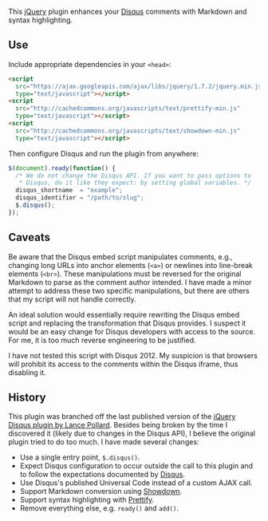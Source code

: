 This [jQuery][jq] plugin enhances your [Disqus][dq] comments with Markdown and
syntax highlighting.

[jq]: http://jquery.com/ "jQuery, a JavaScript library for DOM manipulation"
[dq]: http://disqus.com/ "Disqus, a comment app for blogs"

## Use

Include appropriate dependencies in your `<head>`:

```html
<script
  src="https://ajax.googleapis.com/ajax/libs/jquery/1.7.2/jquery.min.js"
  type="text/javascript"></script>
<script
  src="http://cachedcommons.org/javascripts/text/prettify-min.js"
  type="text/javascript"></script>
<script
  src="http://cachedcommons.org/javascripts/text/showdown-min.js"
  type="text/javascript"></script>
```

Then configure Disqus and run the plugin from anywhere:

```js
$(document).ready(function() {
  /* We do not change the Disqus API. If you want to pass options to
   * Disqus, do it like they expect: by setting global variables. */
  disqus_shortname  = "example";
  disqus_identifier = "/path/to/slug";
  $.disqus();
});
```

## Caveats

Be aware that the Disqus embed script manipulates comments, e.g.,
changing long URLs into anchor elements (`<a>`) or newlines into line-break
elements (`<br>`).
These manipulations must be reversed for the original Markdown to parse as
the comment author intended. I have made a minor attempt to address these two
specific manipulations, but there are others that my script will not
handle correctly.

An ideal solution would essentially require rewriting the Disqus embed script
and replacing the transformation that Disqus provides. I suspect it would be
an easy change for Disqus developers with access to the source. For me, it is
too much reverse engineering to be justified.

I have not tested this script with Disqus 2012. My suspicion is that browsers
will prohibit its access to the comments within the Disqus iframe, thus
disabling it.

## History

This plugin was branched off the last published version of the [jQuery Disqus
plugin by Lance Pollard][lance]. Besides being broken by the time I discovered
it (likely due to changes in the Disqus API), I believe the original plugin
tried to do too much. I have made several changes:

- Use a single entry point, `$.disqus()`.
- Expect Disqus configuration to occur outside the call to this plugin and
  to follow the expectations documented by [Disqus][dq-config].
- Use Disqus's published Universal Code instead of a custom AJAX call.
- Support Markdown conversion using [Showdown][sd].
- Support syntax highlighting with [Prettify][pretty].
- Remove everything else, e.g. `ready()` and `add()`.

[lance]: http://code.lancepollard.com/jquery-disqus-plugin "jQuery Disqus plugin"
[dq-config]: http://docs.disqus.com/help/2/ "JavaScript configuration variables"
[sd]: https://github.com/coreyti/showdown "Showdown, a JavaScript port of Markdown"
[pretty]: http://code.google.com/p/google-code-prettify/ "Prettify, a JavaScript- and CSS-based syntax highlighter"

